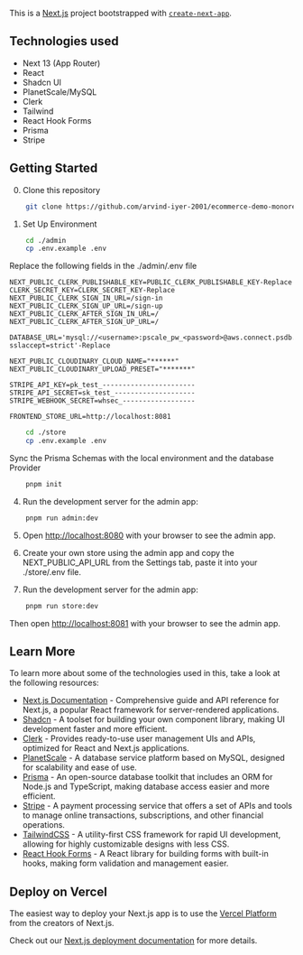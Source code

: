 This is a [Next.js](https://nextjs.org/) project bootstrapped with [`create-next-app`](https://github.com/vercel/next.js/tree/canary/packages/create-next-app).

## Technologies used
- Next 13 (App Router)
- React
- Shadcn UI
- PlanetScale/MySQL
- Clerk
- Tailwind
- React Hook Forms
- Prisma
- Stripe

## Getting Started
0. Clone this repository
```bash
    git clone https://github.com/arvind-iyer-2001/ecommerce-demo-monorepo
```

1. Set Up Environment
```bash
    cd ./admin
    cp .env.example .env
```

Replace the following fields in the ./admin/.env file
```env
NEXT_PUBLIC_CLERK_PUBLISHABLE_KEY=PUBLIC_CLERK_PUBLISHABLE_KEY-Replace
CLERK_SECRET_KEY=CLERK_SECRET_KEY-Replace
NEXT_PUBLIC_CLERK_SIGN_IN_URL=/sign-in
NEXT_PUBLIC_CLERK_SIGN_UP_URL=/sign-up
NEXT_PUBLIC_CLERK_AFTER_SIGN_IN_URL=/
NEXT_PUBLIC_CLERK_AFTER_SIGN_UP_URL=/

DATABASE_URL='mysql://<username>:pscale_pw_<password>@aws.connect.psdb.cloud/database_name?sslaccept=strict'-Replace

NEXT_PUBLIC_CLOUDINARY_CLOUD_NAME="******"
NEXT_PUBLIC_CLOUDINARY_UPLOAD_PRESET="*******"

STRIPE_API_KEY=pk_test_-----------------------
STRIPE_API_SECRET=sk_test_--------------------
STRIPE_WEBHOOK_SECRET=whsec_------------------

FRONTEND_STORE_URL=http://localhost:8081
```


```bash
    cd ./store
    cp .env.example .env
```

Sync the Prisma Schemas with the local environment and the database Provider
```bash
    pnpm init
```
  
4. Run the development server for the admin app:
```bash
    pnpm run admin:dev
```

5. Open [http://localhost:8080](http://localhost:8080) with your browser to see the admin app.

6. Create your own store using the admin app and copy the NEXT_PUBLIC_API_URL from the Settings tab, paste it into your ./store/.env file. 

7. Run the development server for the admin app:
```bash
    pnpm run store:dev
```
Then open [http://localhost:8081](http://localhost:8081) with your browser to see the admin app.

## Learn More

To learn more about some of the technologies used in this, take a look at the following resources:

- [Next.js Documentation](https://nextjs.org/docs) - Comprehensive guide and API reference for Next.js, a popular React framework for server-rendered applications.
- [Shadcn](https://ui.shadcn.com/) - A toolset for building your own component library, making UI development faster and more efficient.
- [Clerk](https://dashboard.clerk.com/) - Provides ready-to-use user management UIs and APIs, optimized for React and Next.js applications.
- [PlanetScale](https://planetscale.com/) - A database service platform based on MySQL, designed for scalability and ease of use.
- [Prisma](https://www.prisma.io/) - An open-source database toolkit that includes an ORM for Node.js and TypeScript, making database access easier and more efficient.
- [Stripe](https://stripe.com/) - A payment processing service that offers a set of APIs and tools to manage online transactions, subscriptions, and other financial operations.
- [TailwindCSS](https://tailwindcss.com/) - A utility-first CSS framework for rapid UI development, allowing for highly customizable designs with less CSS.
- [React Hook Forms](https://react-hook-form.com/) - A React library for building forms with built-in hooks, making form validation and management easier.

## Deploy on Vercel
The easiest way to deploy your Next.js app is to use the [Vercel Platform](https://vercel.com/new?utm_medium=default-template&filter=next.js&utm_source=create-next-app&utm_campaign=create-next-app-readme) from the creators of Next.js.

Check out our [Next.js deployment documentation](https://nextjs.org/docs/deployment) for more details.

